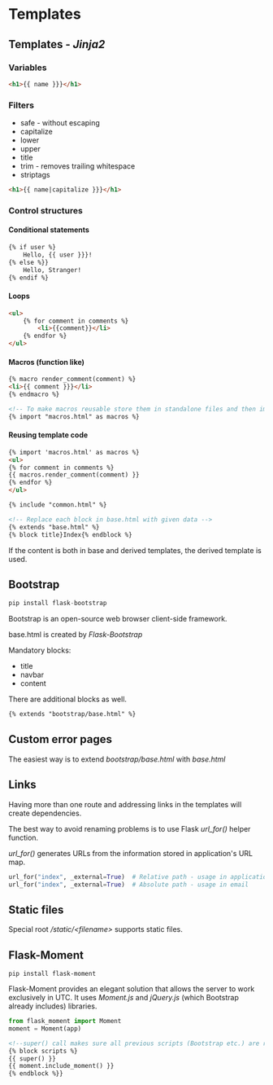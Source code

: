 # Templates

## Templates - _Jinja2_

### Variables


```html
<h1>{{ name }}}</h1>
```

### Filters
- safe - without escaping
- capitalize
- lower
- upper
- title
- trim - removes trailing whitespace
- striptags

```html
<h1>{{ name|capitalize }}}</h1>
```

### Control structures

#### Conditional statements
```html
{% if user %}
    Hello, {{ user }}}!
{% else %}}
    Hello, Stranger!
{% endif %}
```

#### Loops
```html
<ul>
    {% for comment in comments %}
        <li>{{comment}}</li>
    {% endfor %}
</ul>
```

#### Macros (function like)
```html
{% macro render_comment(comment) %}
<li>{{ comment }}}</li>
{% endmacro %}

<!-- To make macros reusable store them in standalone files and then import them. -->
{% import "macros.html" as macros %}
```

#### Reusing template code

```html
{% import 'macros.html' as macros %}
<ul>
{% for comment in comments %}
{{ macros.render_comment(comment) }}
{% endfor %}
</ul>
```

```html
{% include "common.html" %}
```

```html
<!-- Replace each block in base.html with given data -->
{% extends "base.html" %}
{% block title}Index{% endblock %}
```

If the content is both in base and derived templates, the derived template is used.

## Bootstrap

```python
pip install flask-bootstrap
```

Bootstrap is an open-source web browser client-side framework.

base.html is created by _Flask-Bootstrap_

Mandatory blocks:
- title
- navbar
- content

There are additional blocks as well.
 
```html
{% extends "bootstrap/base.html" %}
```

## Custom error pages

The easiest way is to extend _bootstrap/base.html_ with _base.html_

## Links

Having more than one route and addressing links in the templates
will create dependencies.

The best way to avoid renaming problems is to use Flask
_url_for()_ helper function.

_url_for()_ generates URLs from the information stored in application's URL map.

```python
url_for("index", _external=True)  # Relative path - usage in application
url_for("index", _external=True)  # Absolute path - usage in email
```

## Static files

Special root _/static/\<filename>_ supports static files.

## Flask-Moment

```commandline
pip install flask-moment
```

Flask-Moment provides an elegant solution that allows the server to work exclusively in UTC.
It uses _Moment.js_ and _jQuery.js_ (which Bootstrap already includes) libraries.

```python
from flask_moment import Moment
moment = Moment(app)
```

```html
<!--super() call makes sure all previous scripts (Bootstrap etc.) are run-->
{% block scripts %}
{{ super() }}
{{ moment.include_moment() }}
{% endblock %}}
```

